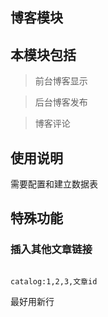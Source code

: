 ## 博客模块

## 本模块包括

> 前台博客显示

> 后台博客发布

> 博客评论

## 使用说明

需要配置和建立数据表

## 特殊功能

### 插入其他文章链接

```text

catalog:1,2,3,文章id

```
最好用新行